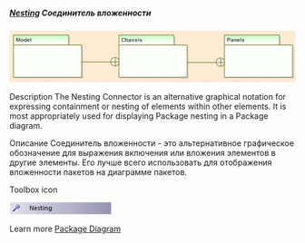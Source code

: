 ##### [Nesting](https://sparxsystems.com/enterprise_architect_user_guide/15.1/model_domains/nesting.html) Соединитель вложенности

![](_src/d-nesting.png)

Description
The Nesting Connector is an alternative graphical notation for expressing containment or nesting of elements within other elements. It is most appropriately used for displaying Package nesting in a Package diagram.

Описание
Соединитель вложенности - это альтернативное графическое обозначение для выражения включения или вложения элементов в другие элементы. Его лучше всего использовать для отображения вложенности пакетов на диаграмме пакетов.

Toolbox icon

![](_src/c-nesting.png)

Learn more
[Package Diagram](https://sparxsystems.com/enterprise_architect_user_guide/15.1/model_domains/packagediagram.html)